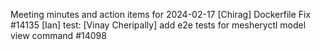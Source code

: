 Meeting minutes and action items for 2024-02-17
[Chirag]  Dockerfile Fix #14135
                    [Ian]  test: 
[Vinay Cheripally] add e2e tests for mesheryctl model view command #14098

